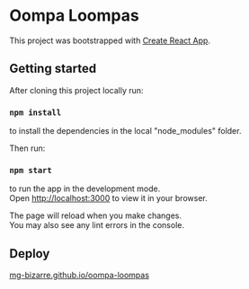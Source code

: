 # Oompa Loompas

This project was bootstrapped with [Create React App](https://github.com/facebook/create-react-app).

## Getting started

After cloning this project locally run:

### `npm install`

to install the dependencies in the local "node_modules" folder.

Then run:

### `npm start`

to run the app in the development mode.\
Open [http://localhost:3000](http://localhost:3000) to view it in your browser.

The page will reload when you make changes.\
You may also see any lint errors in the console.

## Deploy

[mg-bizarre.github.io/oompa-loompas](https://mg-bizarre.github.io/oompa-loompas)
